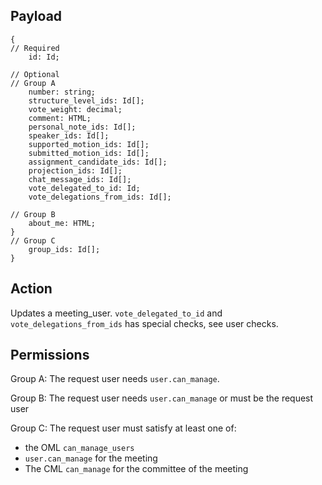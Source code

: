 ## Payload
```
{
// Required
    id: Id;

// Optional
// Group A
    number: string;
    structure_level_ids: Id[];
    vote_weight: decimal;
    comment: HTML;
    personal_note_ids: Id[];
    speaker_ids: Id[];
    supported_motion_ids: Id[];
    submitted_motion_ids: Id[];
    assignment_candidate_ids: Id[];
    projection_ids: Id[];
    chat_message_ids: Id[];
    vote_delegated_to_id: Id;
    vote_delegations_from_ids: Id[];

// Group B
    about_me: HTML;
}
// Group C
    group_ids: Id[];
}

```
## Action
Updates a meeting_user. `vote_delegated_to_id` and `vote_delegations_from_ids` has special checks, see user checks.

## Permissions
Group A: The request user needs `user.can_manage`.

Group B: The request user needs `user.can_manage` or must be the request user

Group C: The request user must satisfy at least one of:
- the OML `can_manage_users`
- `user.can_manage` for the meeting
- The CML `can_manage` for the committee of the meeting